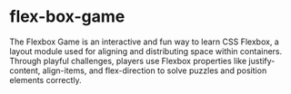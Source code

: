 # flex-box-game
The Flexbox Game is an interactive and fun way to learn CSS Flexbox, a layout module used for aligning and distributing space within containers. Through playful challenges, players use Flexbox properties like justify-content, align-items, and flex-direction to solve puzzles and position elements correctly. 
